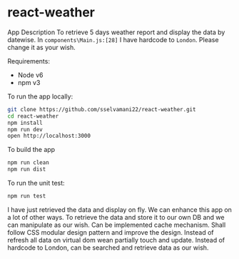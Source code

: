 # react-weather

App Description
  To retrieve 5 days weather report and display the data by datewise. 
  In `components\Main.js:[28]` I have hardcode to `London`. Please change it as your wish.

Requirements:
- Node v6
- npm v3

To run the app locally:

```bash
git clone https://github.com/sselvamani22/react-weather.git
cd react-weather
npm install
npm run dev
open http://localhost:3000
```

To build the app

```bash
npm run clean
npm run dist

```

To run the unit test:

```bash
npm run test
```

I have just retrieved the data and display on fly. We can enhance this app on a lot of other ways. To retrieve the data and store it to our own DB and we can manipulate as our wish. Can be implemented cache mechanism. Shall follow CSS modular design pattern and improve the design. Instead of refresh all data on virtual dom wean partially touch and update. Instead of hardcode to London, can be searched and retrieve data as our wish.
